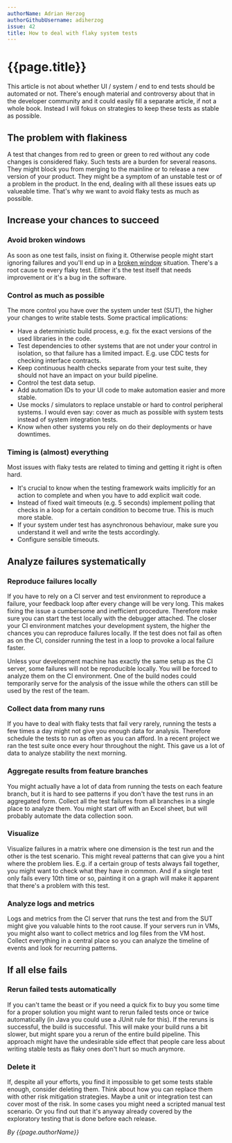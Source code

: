 ```yaml
---
authorName: Adrian Herzog
authorGithubUsername: adiherzog
issue: 42
title: How to deal with flaky system tests
---
```


# {{page.title}}

This article is not about whether UI / system / end to end tests should be automated or not. There's enough material and controversy about that in the developer community and it could easily fill a separate article, if not a whole book. Instead I will fokus on strategies to keep these tests as stable as possible.

## The problem with flakiness

A test that changes from red to green or green to red without any code changes is considered flaky. Such tests are a burden for several reasons. They might block you from merging to the mainline or to release a new version of your product. They might be a symptom of an unstable test or of a problem in the product. In the end, dealing with all these issues eats up valueable time. That's why we want to avoid flaky tests as much as possible.

## Increase your chances to succeed

### Avoid broken windows

As soon as one test fails, insist on fixing it. Otherwise people might start ignoring failures and you'll end up in a [broken window](https://en.wikipedia.org/wiki/Broken_windows_theory) situation. There's a root cause to every flaky test. Either it's the test itself that needs improvement or it's a bug in the software.

### Control as much as possible

The more control you have over the system under test (SUT), the higher your changes to write stable tests. Some practical implications:

* Have a deterministic build process, e.g. fix the exact versions of the used libraries in the code.
* Test dependencies to other systems that are not under your control in isolation, so that failure has a limited impact. E.g. use CDC tests for checking interface contracts.
* Keep continuous health checks separate from your test suite, they should not have an impact on your build pipeline.
* Control the test data setup.
* Add automation IDs to your UI code to make automation easier and more stable.
* Use mocks / simulators to replace unstable or hard to control peripheral systems. I would even say: cover as much as possible with system tests instead of system integration tests.
* Know when other systems you rely on do their deployments or have downtimes.

### Timing is (almost) everything

Most issues with flaky tests are related to timing and getting it right is often hard.

* It's crucial to know when the testing framework waits implicitly for an action to complete and when you have to add explicit wait code.
* Instead of fixed wait timeouts (e.g. 5 seconds) implement polling that checks in a loop for a certain condition to become true. This is much more stable.
* If your system under test has asynchronous behaviour, make sure you understand it well and write the tests accordingly.
* Configure sensible timeouts.


## Analyze failures systematically

### Reproduce failures locally

If you have to rely on a CI server and test environment to reproduce a failure, your feedback loop after every change will be very long. This makes fixing the issue a cumbersome and inefficient procedure. Therefore make sure you can start the test locally with the debugger attached. The closer your CI environment matches your development system, the higher the chances you can reproduce failures locally. If the test does not fail as often as on the CI, consider running the test in a loop to provoke a local failure faster.

Unless your development machine has exactly the same setup as the CI server, some failures will not be reproducible locally. You will be forced to analyze them on the CI environment. One of the build nodes could temporarily serve for the analysis of the issue while the others can still be used by the rest of the team.

### Collect data from many runs

If you have to deal with flaky tests that fail very rarely, running the tests a few times a day might not give you enough data for analysis. Therefore schedule the tests to run as often as you can afford. In a recent project we ran the test suite once every hour throughout the night. This gave us a lot of data to analyze stability the next morning.

### Aggregate results from feature branches

You might actually have a lot of data from running the tests on each feature branch, but it is hard to see patterns if you don't have the test runs in an aggregated form. Collect all the test failures from all branches in a single place to analyze them. You might start off with an Excel sheet, but will probably automate the data collection soon.

### Visualize

Visualize failures in a matrix where one dimension is the test run and the other is the test scenario. This might reveal patterns that can give you a hint where the problem lies. E.g. if a certain group of tests always fail together, you might want to check what they have in common. And if a single test only fails every 10th time or so, painting it on a graph will make it apparent that there's a problem with this test.

### Analyze logs and metrics

Logs and metrics from the CI server that runs the test and from the SUT might give you valuable hints to the root cause. If your servers run in VMs, you might also want to collect metrics and log files from the VM host. Collect everything in a central place so you can analyze the timeline of events and look for recurring patterns.


## If all else fails

### Rerun failed tests automatically

If you can't tame the beast or if you need a quick fix to buy you some time for a proper solution you might want to rerun failed tests once or twice automatically (in Java you could use a JUnit rule for this). If the reruns is successful, the build is successful. This will make your build runs a bit slower, but might spare you a rerun of the entire build pipeline. This approach might have the undesirable side effect that people care less about writing stable tests as flaky ones don't hurt so much anymore.

### Delete it

If, despite all your efforts, you find it impossible to get some tests stable enough, consider deleting them. Think about how you can replace them with other risk mitigation strategies. Maybe a unit or integration test can cover most of the risk. In some cases you might need a scripted manual test scenario. Or you find out that it's anyway already covered by the exploratory testing that is done before each release.

*By {{page.authorName}}*
